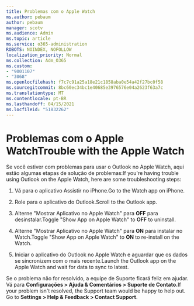 ```yaml
---
title: Problemas com o Apple Watch
ms.author: pebaum
author: pebaum
manager: scotv
ms.audience: Admin
ms.topic: article
ms.service: o365-administration
ROBOTS: NOINDEX, NOFOLLOW
localization_priority: Normal
ms.collection: Adm_O365
ms.custom:
- "9001107"
- "3068"
ms.openlocfilehash: f7c7c91a25a18e21c1858aba0e54a42f27bc0f58
ms.sourcegitcommit: 8bc60ec34bc1e40685e3976576e04a2623f63a7c
ms.translationtype: MT
ms.contentlocale: pt-BR
ms.lasthandoff: 04/15/2021
ms.locfileid: "51832262"
---
```

# <a name="trouble-with-the-apple-watch"></a><span data-ttu-id="4e9ac-102">Problemas com o Apple Watch</span><span class="sxs-lookup"><span data-stu-id="4e9ac-102">Trouble with the Apple Watch</span></span>

<span data-ttu-id="4e9ac-103">Se você estiver com problemas para usar o Outlook no Apple Watch, aqui estão algumas etapas de solução de problemas:</span><span class="sxs-lookup"><span data-stu-id="4e9ac-103">If you're having trouble using Outlook on the Apple Watch, here are some troubleshooting steps:</span></span> 

1. <span data-ttu-id="4e9ac-104">Vá para o aplicativo Assistir no iPhone.</span><span class="sxs-lookup"><span data-stu-id="4e9ac-104">Go to the Watch app on iPhone.</span></span>

2. <span data-ttu-id="4e9ac-105">Role para o aplicativo do Outlook.</span><span class="sxs-lookup"><span data-stu-id="4e9ac-105">Scroll to the Outlook app.</span></span>

3. <span data-ttu-id="4e9ac-106">Alterne "Mostrar Aplicativo no Apple Watch" para **OFF** para desinstalar.</span><span class="sxs-lookup"><span data-stu-id="4e9ac-106">Toggle "Show App on Apple Watch" to **OFF** to uninstall.</span></span>

4. <span data-ttu-id="4e9ac-107">Alterne "Mostrar Aplicativo no Apple Watch" para **ON** para instalar no Watch.</span><span class="sxs-lookup"><span data-stu-id="4e9ac-107">Toggle "Show App on Apple Watch" to **ON** to re-install on the Watch.</span></span>

5. <span data-ttu-id="4e9ac-108">Iniciar o aplicativo do Outlook no Apple Watch e aguardar que os dados se sincronizem com o mais recente.</span><span class="sxs-lookup"><span data-stu-id="4e9ac-108">Launch the Outlook app on the Apple Watch and wait for data to sync to latest.</span></span> 

<span data-ttu-id="4e9ac-109">Se o problema não for resolvido, a equipe de Suporte ficará feliz em ajudar. Vá para **Configurações > Ajuda & Comentários > Suporte de Contato.**</span><span class="sxs-lookup"><span data-stu-id="4e9ac-109">If your problem isn't resolved, the Support team would be happy to help out. Go to **Settings > Help & Feedback > Contact Support**.</span></span> 